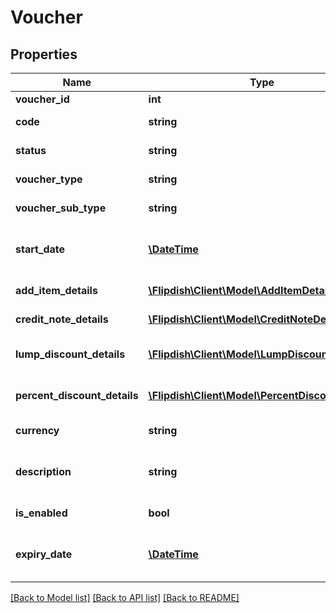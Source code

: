 # Voucher

## Properties
Name | Type | Description | Notes
------------ | ------------- | ------------- | -------------
**voucher_id** | **int** | Voucher Id | [optional] 
**code** | **string** | Voucher Code | [optional] 
**status** | **string** | Voucher Status | [optional] 
**voucher_type** | **string** | Voucher Type | [optional] 
**voucher_sub_type** | **string** | Voucher Sub Type | [optional] 
**start_date** | [**\DateTime**](\DateTime.md) | Voucher Expires On (Time in UTC) | [optional] 
**add_item_details** | [**\Flipdish\Client\Model\AddItemDetails**](AddItemDetails.md) | Add item details | [optional] 
**credit_note_details** | [**\Flipdish\Client\Model\CreditNoteDetails**](CreditNoteDetails.md) | Credit note details | [optional] 
**lump_discount_details** | [**\Flipdish\Client\Model\LumpDiscountDetails**](LumpDiscountDetails.md) | Lump discount details | [optional] 
**percent_discount_details** | [**\Flipdish\Client\Model\PercentDiscountDetails**](PercentDiscountDetails.md) | Percent discount details | [optional] 
**currency** | **string** | Currency of the voucher | [optional] 
**description** | **string** | Voucher Description (Visible on printout) | [optional] 
**is_enabled** | **bool** | Is voucher enabled | [optional] 
**expiry_date** | [**\DateTime**](\DateTime.md) | Voucher Expires On (Time in UTC) | [optional] 

[[Back to Model list]](../README.md#documentation-for-models) [[Back to API list]](../README.md#documentation-for-api-endpoints) [[Back to README]](../README.md)


